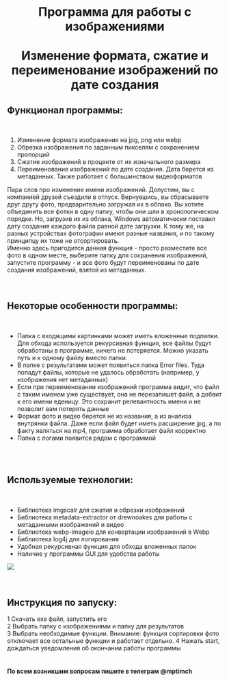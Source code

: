 <h1 align="center"> Программа для работы с изображениями <br>
  <br>
Изменение формата, сжатие и переименование изображений по дате создания </h1>

<h2>Функционал программы:</h2><br>
<ol>
      <li>Изменение формата изображения на jpg, png или webp</li>
      <li>Обрезка изображения по заданным пикселям с сохранением пропорций</li>
      <li>Сжатие изображений в проценте от их изначального размера</li>
      <li>Переименование изображений по дате создания. Дата берется из метаданных. Также работает с большинством видеоформатов</li>
   </ol>
Пара слов про изменение имени изображений. Допустим, вы с компанией друзей съездили в отпуск. Вернувшись, вы сбрасываете друг другу фото, предварительно загружая их в облако. Вы хотите объединить все фотки в одну папку, чтобы они шли в хронологическом порядке. Но, загрузив их из облака, Windows автоматически поставил дату создания каждого файла равной дате загрузки. К тому же, на разных устройствах фотографии имеют разные названия, и по такому принципцу их тоже не отсортировать.<br>
Именно здесь пригодится данная функция - просто разместите все фото в одном месте, выберите папку для сохранения изображений, запустите программу - и все фото будут переименованы по дате создания изображений, взятой из метаданных.
<br>
<br>
<br>
<h2>Некоторые особенности программы:</h2><br>
<ul>
      <li>Папка с входящими картинками может иметь вложенные подпапки. Для обхода используется рекурсивная функция, все файлы будут обработаны в программе, ничего не потеряется. Можно указать путь и к одному файлу вместо папки.</li>
      <li>В папке с результатами может появиться папка Error files. Туда попадут файлы, которые не удалось обработать (например, у изображения нет метаданных)</li>
      <li>Если при переименовании изображений программа видит, что файл с таким именем уже существует, она не перезапишет файл, а добвит к его имени еденицу. Это сохранит релевантность имени и не позволит вам потерять данные</li>
      <li>Формат фото и видео берется не из названия, а из анализа внутрянки файла. Даже если файл будет иметь расширение jpg, а по факту являться на mp4, программа обработает файл корректно</li>
      <li>Папка с логами появится рядом с программой</li>
   </ul>
<br>
<br>
<h2>Используемые технологии:</h2><br>
<ul>
      <li>Библиотека imgscalr для сжатия и обрезки изображений </li>
      <li>Библиотека metadata-extractor от drewnoakes для работы с метаданными изображений и видео</li>
      <li>Библиотека webp-imageio для конвертации изображений в Webp</li>
      <li>Библиотека log4j для логирования</li>
      <li>Удобная рекурсивная функция для обхода вложенных папок</li>
     <li>Наличие у программы GUI для удобства работы</li>
   </ul>
   <img src="https://github.com/mptimch/Photo-sort-compress-formatChange/assets/93775557/e0a9560d-8184-4139-84ba-344ad33f3fdb" />
<br>
<br>
<br>
<h2>Инструкция по запуску:</h2>
1 Скачать exe файл, запустить его<br>
2 Выбрать папку с изображениями и папку для результатов<br>
3 Выбрать необходимые функции. Внимание: функция сортировки фото отключает все остальные функции и работает отдельно.
4 Нажать start, дождаться уведомления об окончании работы программы
<br>
<br>

  <h4> По всем возникшим вопросам пишите в телеграм <b>@mptimch</b></h4>


